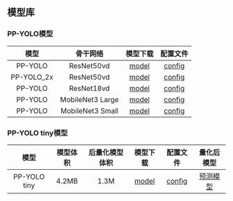 ## 模型库
### PP-YOLO模型
|      模型    | 骨干网络 | 模型下载 | 配置文件 |
|:-----------:|:-------:|:-------:|:-------:|
| PP-YOLO     | ResNet50vd | [model](https://paddledet.bj.bcebos.com/models/ppyolo_r50vd_dcn_1x_coco.pdparams) | [config](https://github.com/PaddlePaddle/PaddleDetection/tree/release/2.5/configs/ppyolo/ppyolo_r50vd_dcn_1x_coco.yml) |
| PP-YOLO_2x  | ResNet50vd | [model](https://paddledet.bj.bcebos.com/models/ppyolo_r50vd_dcn_2x_coco.pdparams) | [config](https://github.com/PaddlePaddle/PaddleDetection/tree/release/2.5/configs/ppyolo/ppyolo_r50vd_dcn_2x_coco.yml) |
| PP-YOLO     | ResNet18vd | [model](https://paddledet.bj.bcebos.com/models/ppyolo_r18vd_coco.pdparams) | [config](https://github.com/PaddlePaddle/PaddleDetection/tree/release/2.5/configs/ppyolo/ppyolo_r18vd_coco.yml)               |
| PP-YOLO     | MobileNet3 Large | [model](https://paddledet.bj.bcebos.com/models/ppyolo_mbv3_large_coco.pdparams) | [config](https://github.com/PaddlePaddle/PaddleDetection/tree/release/2.5/configs/ppyolo/ppyolo_mbv3_large_coco.yml) |
| PP-YOLO     | MobileNet3 Small | [model](https://paddledet.bj.bcebos.com/models/ppyolo_mbv3_small_coco.pdparams) | [config](https://github.com/PaddlePaddle/PaddleDetection/tree/release/2.5/configs/ppyolo/ppyolo_mbv3_small_coco.yml) |

### PP-YOLO tiny模型
| 模型 | 模型体积 | 后量化模型体积 | 模型下载 | 配置文件 | 量化后模型 |
|:-----------:|:-------:|:-------:|:-------:|:-------:|:-------:|
| PP-YOLO tiny | 4.2MB | 1.3M | [model](https://paddledet.bj.bcebos.com/models/ppyolo_tiny_650e_coco.pdparams) | [config](https://github.com/PaddlePaddle/PaddleDetection/tree/release/2.5/configs/ppyolo/ppyolo_tiny_650e_coco.yml) | [预测模型](https://paddledet.bj.bcebos.com/models/ppyolo_tiny_quant.tar) |




